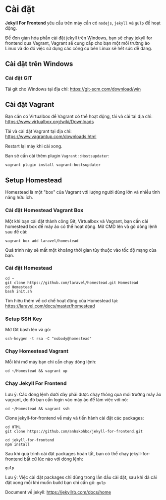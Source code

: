 # Cài đặt 

**Jekyll For Frontend** yêu cầu trên máy cần có `nodejs`, `jekyll` và `gulp` để hoạt động.

Để đơn giản hóa phần cài đặt jekyll trên Windows, bạn sẽ chạy jekyll for frontend qua Vagrant, Vagrant sẽ cung cấp cho bạn một môi trường ảo Linux và do đó việc sử dụng các công cụ bên Linux sẽ hết sức dễ dàng.

## Cài đặt trên Windows

### Cài đặt GIT

Tải git cho Windows tại địa chỉ: https://git-scm.com/download/win

## Cài đặt Vagrant

Bạn cần có Virtualbox để Vagrant có thể hoạt động, tải và cài tại địa chỉ: https://www.virtualbox.org/wiki/Downloads

Tải và cài đặt Vagrant tại địa chỉ: https://www.vagrantup.com/downloads.html

Restart lại máy khi cài xong.

Bạn sẽ cần cài thêm plugin `Vagrant::Hostsupdater`:

```
vagrant plugin install vagrant-hostsupdater
```

## Setup Homestead 

Homestead là một "box" của Vagrant với lượng người dùng lớn và nhiều tính năng hữu ích.

### Cài đặt Homestead Vagrant Box

Một khi bạn cài đặt thành công Git, Virtualbox và Vagrant, bạn cần cài homestead box để máy ảo có thể hoạt động. Mở CMD lên và gõ dòng lệnh sau để cài:

```
vagrant box add laravel/homestead
```

Quá trình này sẽ mất một khoảng thời gian tùy thuộc vào tốc độ mạng của bạn.

### Cài đặt Homestead 

```
cd ~
git clone https://github.com/laravel/homestead.git Homestead
cd Homestead
bash init.sh
```

Tìm hiêu thêm về cơ chế hoạt động của Homestead tại: https://laravel.com/docs/master/homestead

### Setup SSH Key

Mở Git bash lên và gõ:

```
ssh-keygen -t rsa -C "nobody@homestead"
```

### Chạy Homestead Vagrant 

Mỗi khi mở máy bạn chỉ cần chạy dòng lệnh:

```
cd ~/Homestead && vagrant up
```

### Chạy Jekyll For Frontend 

Lưu ý: Các dòng lệnh dưới đây phải được chạy thông qua môi trường máy ảo vagrant, do đó bạn cần login vào máy ảo để làm việc với nó:

```
cd ~/Homestead && vagrant ssh
```

Clone jekyll-for-frontend về máy và tiến hành cài đặt các packages:

```
cd HTML
git clone https://github.com/anhskohbo/jekyll-for-frontend.git

cd jekyll-for-frontend
npm install
```

Sau khi quá trình cài đặt packages hoàn tất, bạn có thể chạy jekyll-for-frontend bất cứ lúc nào với dòng lệnh:

```
gulp
```

Lưu ý: Việc cài đặt packages chỉ dùng trong lần đầu cài đặt, sau khi đã cài đặt xong mỗi khi muốn build bạn chỉ cần gõ: `gulp`

Document về jekyll: https://jekyllrb.com/docs/home
